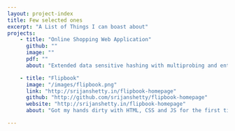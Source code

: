 ```yaml
---
layout: project-index
title: Few selected ones
excerpt: "A List of Things I can boast about"
projects:
    - title: "Online Shopping Web Application"
      github: ""
      image: ""
      pdf: ""
      about: "Extended data sensitive hashing with multiprobing and entropy mechanisms of locality sensitive hashing; and analysed relative performances of the different algorithms."

    - title: "Flipbook"
      image: "/images/flipbook.png"
      link: "http://srijanshetty.in/flipbook-homepage"
      github: "http://github.com/srijanshetty/flipbook-homepage"
      website: "http://srijanshetty.in/flipbook-homepage"
      about: "Got my hands dirty with HTML, CSS and JS for the first time."

---
```


